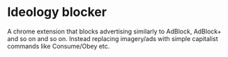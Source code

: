 # Ideology blocker

A chrome extension that blocks advertising similarly to AdBlock, AdBlock+ and so on and so on. Instead replacing imagery/ads with simple capitalist commands like Consume/Obey etc.
